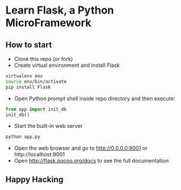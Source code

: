 # Learn Flask, a Python MicroFramework

## How to start
- Clone this repo (or fork)
- Create virtual environment and install Flask
```bash
virtualenv env
source env/bin/activate
pip install Flask
```
- Open Python prompt shell inside repo directory and then execute:
```python
from app import init_db
init_db()
```
- Start the built-in web server
```bash
python app.py
```
- Open the web browser and go to http://0.0.0.0:9001 or http://localhost:9001
- Open http://flask.pocoo.org/docs to see the full documentation

## Happy Hacking
